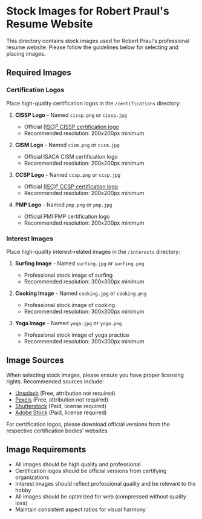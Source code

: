 # Stock Images for Robert Praul's Resume Website

This directory contains stock images used for Robert Praul's professional resume website. Please follow the guidelines below for selecting and placing images.

## Required Images

### Certification Logos
Place high-quality certification logos in the `/certifications` directory:

1. **CISSP Logo** - Named `cissp.png` or `cissp.jpg`
   - Official [(ISC)² CISSP certification logo](https://www.isc2.org/Certifications/CISSP)
   - Recommended resolution: 200x200px minimum

2. **CISM Logo** - Named `cism.png` or `cism.jpg`
   - Official ISACA CISM certification logo
   - Recommended resolution: 200x200px minimum

3. **CCSP Logo** - Named `ccsp.png` or `ccsp.jpg`
   - Official [(ISC)² CCSP certification logo](https://www.isc2.org/Certifications/CCSP)
   - Recommended resolution: 200x200px minimum

4. **PMP Logo** - Named `pmp.png` or `pmp.jpg`
   - Official PMI PMP certification logo
   - Recommended resolution: 200x200px minimum

### Interest Images
Place high-quality interest-related images in the `/interests` directory:

1. **Surfing Image** - Named `surfing.jpg` or `surfing.png`
   - Professional stock image of surfing
   - Recommended resolution: 300x300px minimum

2. **Cooking Image** - Named `cooking.jpg` or `cooking.png`
   - Professional stock image of cooking
   - Recommended resolution: 300x300px minimum

3. **Yoga Image** - Named `yoga.jpg` or `yoga.png`
   - Professional stock image of yoga practice
   - Recommended resolution: 300x300px minimum

## Image Sources

When selecting stock images, please ensure you have proper licensing rights. Recommended sources include:
- [Unsplash](https://unsplash.com/) (Free, attribution not required)
- [Pexels](https://www.pexels.com/) (Free, attribution not required)
- [Shutterstock](https://www.shutterstock.com/) (Paid, license required)
- [Adobe Stock](https://stock.adobe.com/) (Paid, license required)

For certification logos, please download official versions from the respective certification bodies' websites.

## Image Requirements

- All images should be high quality and professional
- Certification logos should be official versions from certifying organizations
- Interest images should reflect professional quality and be relevant to the hobby
- All images should be optimized for web (compressed without quality loss)
- Maintain consistent aspect ratios for visual harmony
